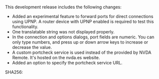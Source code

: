 This development release includes the following changes:

* Added an experimental feature to forward ports for direct connections using UPNP. A router device with UPNP enabled is required to test this functionality.
* One translatable string was not displayed properly.
* In the connection and options dialogs, port fields are numeric. You can only type numbers, and press up or down arrow keys to increase or decrease the value.
* A custom portcheck service is used instead of the provided by NVDA Remote. It's hosted on the nvda.es website.
* Added an option to specify the portcheck service URL.

SHA256: 